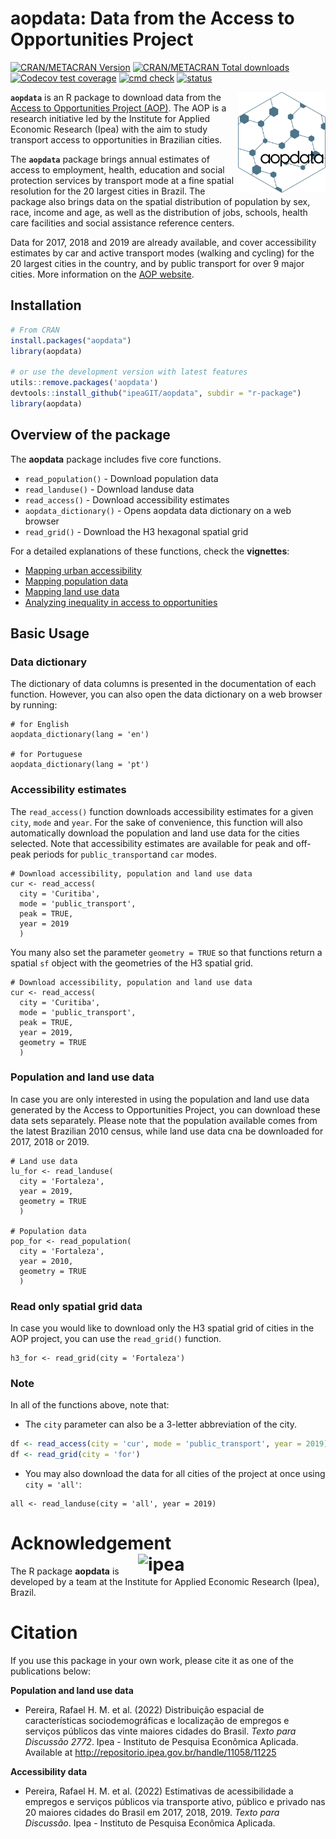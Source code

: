 # aopdata: Data from the Access to Opportunities Project
<!-- badges: start -->
[![CRAN/METACRAN Version](https://www.r-pkg.org/badges/version/aopdata)](https://CRAN.R-project.org/package=aopdata)
[![CRAN/METACRAN Total downloads](http://cranlogs.r-pkg.org/badges/grand-total/aopdata?color=blue)](https://CRAN.R-project.org/package=aopdata)
[![Codecov test coverage](https://codecov.io/gh/ipeaGIT/aopdata/branch/main/graph/badge.svg)](https://app.codecov.io/gh/ipeaGIT/aopdata?branch=main)
[![cmd check](https://github.com/ipeaGIT/aopdata/workflows/R-CMD-check/badge.svg)](https://github.com/ipeaGIT/aopdata/actions)
[![status](https://img.shields.io/badge/status-active-brightgreen.svg)](https://img.shields.io/badge/status-active-brightgreen.svg) 

<!-- badges: end -->

<img align="right" src="https://github.com/ipeaGIT/aopdata/blob/main/r-package/man/figures/logo.png?raw=true" alt="logo" width="140"> 

**`aopdata`** is an R package to download data from the [Access to Opportunities Project (AOP)](https://www.ipea.gov.br/acessooportunidades/en/). The AOP is a research initiative led by the Institute for Applied Economic Research (Ipea) with the aim to study transport access to opportunities in Brazilian cities. 

The **`aopdata`** package brings annual estimates of access to employment, health, education and social protection services by transport mode at a fine spatial resolution for the 20 largest cities in Brazil. The package also brings  data on the spatial distribution of population by sex, race, income and age, as well as the distribution of jobs, schools, health care facilities and social assistance reference centers.

Data for 2017, 2018 and 2019 are already available, and cover accessibility estimates by car and active transport modes (walking and cycling) for the 20 largest cities in the country, and by public transport for over 9 major cities. More information on the [AOP website](https://www.ipea.gov.br/acessooportunidades/en/).


## Installation

```R
# From CRAN
install.packages("aopdata")
library(aopdata)

# or use the development version with latest features
utils::remove.packages('aopdata')
devtools::install_github("ipeaGIT/aopdata", subdir = "r-package")
library(aopdata)

```


## Overview of the package
The **aopdata** package includes five core functions.

- `read_population()` - Download population data
- `read_landuse()` - Download landuse data
- `read_access()` - Download accessibility estimates
- `aopdata_dictionary()` - Opens aopdata data dictionary on a web browser
- `read_grid()` - Download the H3 hexagonal spatial grid

For a detailed explanations of these functions, check the **vignettes**:
- [Mapping urban accessibility](https://ipeagit.github.io/aopdata/articles/access_maps.html)
- [Mapping population data](https://ipeagit.github.io/aopdata/articles/population_maps.html)
- [Mapping land use data](https://ipeagit.github.io/aopdata/articles/landuse_maps.html)
- [Analyzing inequality in access to opportunities](https://ipeagit.github.io/aopdata/articles/access_inequality.html)


## Basic Usage

### Data dictionary

The dictionary of data columns is presented in the documentation of each function. However, you can also open the data dictionary on a web browser by running:

```{R}
# for English
aopdata_dictionary(lang = 'en')

# for Portuguese
aopdata_dictionary(lang = 'pt')
```


### Accessibility estimates

The `read_access()` function downloads accessibility estimates for a given `city`, `mode` and `year`. For the sake of convenience, this function will also automatically download the population and land use data for the cities selected. Note that accessibility estimates are available for peak and off-peak periods for `public_transport`and `car` modes.

```{r}
# Download accessibility, population and land use data
cur <- read_access(
  city = 'Curitiba',
  mode = 'public_transport', 
  peak = TRUE,
  year = 2019
  )
```

You many also set the parameter `geometry = TRUE` so that functions return a spatial `sf` object with the geometries of the H3 spatial grid.

```{r}
# Download accessibility, population and land use data
cur <- read_access(
  city = 'Curitiba', 
  mode = 'public_transport', 
  peak = TRUE,
  year = 2019,
  geometry = TRUE
  )
```


### Population and land use data

In case you are only interested in using the population and land use data generated by the Access to Opportunities Project, you can download these data sets separately. Please note that the population available comes from the latest Brazilian 2010 census, while land use data cna be downloaded for 2017, 2018 or 2019.

```{r}
# Land use data
lu_for <- read_landuse(
  city = 'Fortaleza', 
  year = 2019,
  geometry = TRUE
  )

# Population data
pop_for <- read_population(
  city = 'Fortaleza', 
  year = 2010,
  geometry = TRUE
  )
```

### Read only spatial grid data

In case you would like to download only the H3 spatial grid of cities in the AOP project, you can use the `read_grid()` function.

```{R}
h3_for <- read_grid(city = 'Fortaleza')

```

### Note
In all of the functions above, note that:

- The `city` parameter can also be a 3-letter abbreviation of the city.
```R
df <- read_access(city = 'cur', mode = 'public_transport', year = 2019)
df <- read_grid(city = 'for')
```
- You may also download the data for all cities of the project at once using `city = 'all'`:
```{R}
all <- read_landuse(city = 'all', year = 2019)

```

# Acknowledgement <img align="right" src="https://github.com/ipeaGIT/aopdata/blob/main/r-package/man/figures/ipea_logo.png?raw=true" alt="ipea" width="300">

The R package **aopdata** is developed by a team at the Institute for Applied Economic Research (Ipea), Brazil.

# Citation 

If you use this package in your own work, please cite it as one of the publications below:

**Population and land use data**

- Pereira, Rafael H. M. et al. (2022) Distribuição espacial de características sociodemográficas e localização de empregos e serviços públicos das vinte maiores cidades do Brasil. *Texto para Discussão 2772*. Ipea - Instituto de Pesquisa Econômica Aplicada. Available at http://repositorio.ipea.gov.br/handle/11058/11225

**Accessibility data**

- Pereira, Rafael H. M. et al. (2022) Estimativas de acessibilidade a empregos e serviços públicos via transporte ativo, público e privado nas 20 maiores cidades do Brasil em 2017, 2018, 2019. *Texto para Discussão*. Ipea - Instituto de Pesquisa Econômica Aplicada. 

